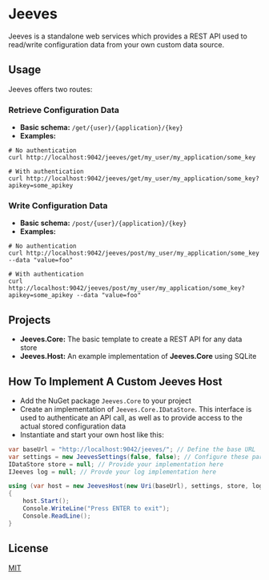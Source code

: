 # Jeeves

Jeeves is a standalone web services which provides a REST API used to read/write configuration data from your own custom data source.

## Usage

Jeeves offers two routes:

### Retrieve Configuration Data

- **Basic schema:** `/get/{user}/{application}/{key}`
- **Examples:**

```
# No authentication
curl http://localhost:9042/jeeves/get/my_user/my_application/some_key

# With authentication
curl http://localhost:9042/jeeves/get/my_user/my_application/some_key?apikey=some_apikey
```

### Write Configuration Data

- **Basic schema:** `/post/{user}/{application}/{key}`
- **Examples:**

```
# No authentication
curl http://localhost:9042/jeeves/post/my_user/my_application/some_key --data "value=foo"

# With authentication
curl http://localhost:9042/jeeves/post/my_user/my_application/some_key?apikey=some_apikey --data "value=foo"
```

## Projects

- **Jeeves.Core:** The basic template to create a REST API for any data store
- **Jeeves.Host:** An example implementation of **Jeeves.Core** using SQLite

## How To Implement A Custom Jeeves Host

- Add the NuGet package `Jeeves.Core` to your project
- Create an implementation of `Jeeves.Core.IDataStore`. This interface is used to authenticate an API call, as well as to provide access to the actual stored configuration data
- Instantiate and start your own host like this:

```csharp
var baseUrl = "http://localhost:9042/jeeves/"; // Define the base URL
var settings = new JeevesSettings(false, false); // Configure these parameters however you like
IDataStore store = null; // Provide your implementation here
IJeeves log = null; // Provde your log implementation here

using (var host = new JeevesHost(new Uri(baseUrl), settings, store, log))
{
    host.Start();
    Console.WriteLine("Press ENTER to exit");
    Console.ReadLine();
}
```

## License

[MIT](http://opensource.org/licenses/MIT)
